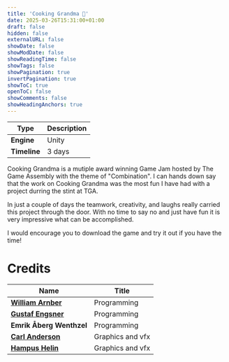 ```yaml
---
title: 'Cooking Grandma 👵'
date: 2025-03-26T15:31:00+01:00
draft: false
hidden: false
externalURL: false
showDate: false
showModDate: false
showReadingTime: false
showTags: false
showPagination: true
invertPagination: true
showToC: true
openToC: false
showComments: false
showHeadingAnchors: true
---
```



| Type          | Description |
| -----------   | ----------- |
| **Engine**    | Unity       |
| **Timeline**  | 3 days      |

<!--more-->
Cooking Grandma is a mutiple award winning Game Jam hosted by The Game Assembly with the theme of "Combination". I can hands down say that the work on Cooking Grandma was the most fun I have had with a project durring the stint at TGA. 

In just a couple of days the teamwork, creativity, and laughs really carried this project through the door. With no time to say no and just have fun it is very impressive what can be accomplished. 

I would encourage you to download the game and try it out if you have the time!


# Credits
| Name                                                      | Title |
| -----------                                               | ----------- |
| [**William Arnber** ](https://williamarnberg.com/)        | Programming       |
| [**Gustaf Engsner** ](https://gengsner.github.io/)        | Programming       |
| **Emrik Åberg Wenthzel**                                  | Programming       |
| [**Carl Anderson**](https://carlandersson.artstation.com/)| Graphics and vfx  |
| [**Hampus Helin**](https://hampushelin.artstation.com/)   | Graphics and vfx  |